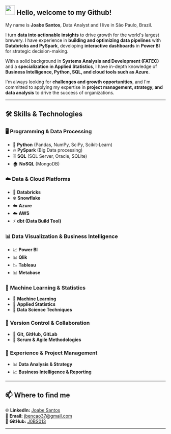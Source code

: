 ## <img src="https://media.giphy.com/media/hvRJCLFzcasrR4ia7z/giphy.gif" width="30px"> Hello, welcome to my Github!

My name is **Joabe Santos**, Data Analyst and I live in São Paulo, Brazil.  

I turn **data into actionable insights** to drive growth for the world's largest brewery. I have experience in **building and optimizing data pipelines** with **Databricks and PySpark**, developing **interactive dashboards** in **Power BI** for strategic decision-making.  

With a solid background in **Systems Analysis and Development (FATEC)** and a **specialization in Applied Statistics**, I have in-depth knowledge of **Business Intelligence, Python, SQL, and cloud tools such as Azure**.  

I'm always looking for **challenges and growth opportunities**, and I'm committed to applying my expertise in **project management, strategy, and data analysis** to drive the success of organizations.  

---

## 🛠️ **Skills & Technologies**  

### 🖥️ **Programming & Data Processing**
- 🐍 **Python** (Pandas, NumPy, SciPy, Scikit-Learn)
- 🔥 **PySpark** (Big Data processing)
- 🗄️ **SQL** (SQL Server, Oracle, SQLite)
- 🏠 **NoSQL** (MongoDB)

### ☁️ **Data & Cloud Platforms**
- 🚀 **Databricks**
- ❄️ **Snowflake**
- ☁️ **Azure**
- ☁️ **AWS**
- ⚡ **dbt (Data Build Tool)**

### 📊 **Data Visualization & Business Intelligence**
- 📈 **Power BI**
- 📊 **Qlik**
- 📉 **Tableau**
- 📊 **Metabase**

### 🤖 **Machine Learning & Statistics**
- 📡 **Machine Learning**
- 📏 **Applied Statistics**
- 🔬 **Data Science Techniques**

### 🔗 **Version Control & Collaboration**
- 🔄 **Git, GitHub, GitLab**
- 🎯 **Scrum & Agile Methodologies**

### 💼 **Experience & Project Management**
- 📊 **Data Analysis & Strategy**
- 📈 **Business Intelligence & Reporting**

---

## 📫 **Where to find me**  

🌐 **LinkedIn:** [Joabe Santos](https://www.linkedin.com/in/joabe-santos)  
📧 **Email:** [jbencao37@gmail.com](mailto:jbencao37@gmail.com)  
🐙 **GitHub:** [J0BS013](https://github.com/J0BS013)  

---

